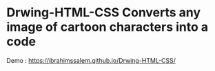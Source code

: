 # Drwing-HTML-CSS Converts any image of cartoon characters into a code
Demo : https://ibrahimssalem.github.io/Drwing-HTML-CSS/

